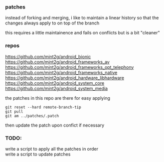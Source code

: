 ### patches

instead of forking and merging, i like to maintain a linear history
so that the changes always apply to on top of the branch

this requires a little maintainence and fails on conflicts
but is a bit "cleaner" 

### repos
https://github.com/mint2g/android_bionic
https://github.com/mint2g/android_frameworks_av
https://github.com/mint2g/android_frameworks_opt_telephony
https://github.com/mint2g/android_frameworks_native
https://github.com/mint2g/android_hardware_libhardware
https://github.com/mint2g/android_system_core
https://github.com/mint2g/android_system_media


the patches in this repo are there for easy applying

```
git reset --hard remote-branch-tip
git pull
git am ../patches/.patch
```
then update the patch upon confict if necessary


### TODO:
write a script to apply all the patches in order  
write a script to update patches  
